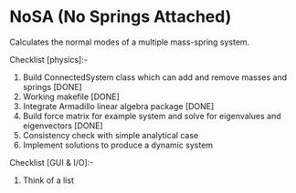 # NoSA (No Springs Attached)
Calculates the normal modes of a multiple mass-spring system.

Checklist [physics]:-
  1. Build ConnectedSystem class which can add and remove masses and springs [DONE]
  2. Working makefile [DONE]
  3. Integrate Armadillo linear algebra package [DONE]
  3. Build force matrix for example system and solve for eigenvalues and eigenvectors [DONE]
  4. Consistency check with simple analytical case
  5. Implement solutions to produce a dynamic system

Checklist [GUI & I/O]:-
  1. Think of a list
